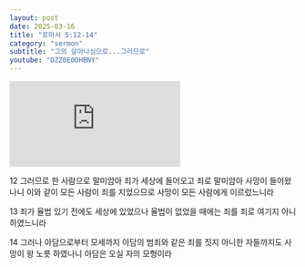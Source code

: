 ```yaml
---
layout: post
date: 2025-03-16
title: "로마서 5:12-14"
category: "sermon"
subtitle: "그의 살아나심으로...그러므로"
youtube: "DZZ0E0DHBNY"
---
```


<div class="youtube margin-large">
    <iframe src="https://www.youtube.com/embed/DZZ0E0DHBNY" title="YouTube video player" frameborder="0" allow="accelerometer; autoplay; clipboard-write; encrypted-media; gyroscope; picture-in-picture; web-share" allowfullscreen></iframe>
</div>

12 그러므로 한 사람으로 말미암아 죄가 세상에 들어오고 죄로 말미암아 사망이 들어왔나니 이와 같이 모든 사람이 죄를 지었으므로 사망이 모든 사람에게 이르렀느니라

13 죄가 율법 있기 전에도 세상에 있었으나 율법이 없었을 때에는 죄를 죄로 여기지 아니하였느니라

14 그러나 아담으로부터 모세까지 아담의 범죄와 같은 죄를 짓지 아니한 자들까지도 사망이 왕 노릇 하였나니 아담은 오실 자의 모형이라

